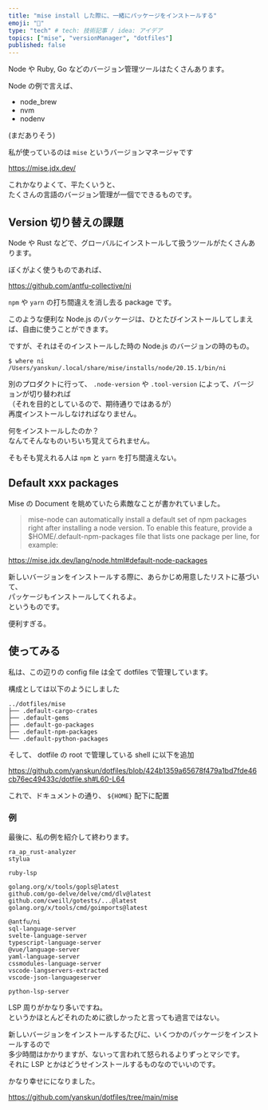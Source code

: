 ```yaml
---
title: "mise install した際に、一緒にパッケージをインストールする"
emoji: "🤹"
type: "tech" # tech: 技術記事 / idea: アイデア
topics: ["mise", "versionManager", "dotfiles"]
published: false
---
```


Node や Ruby, Go などのバージョン管理ツールはたくさんあります。  

Node の例で言えば、
- node_brew
- nvm
- nodenv

(まだありそう)

私が使っているのは `mise` というバージョンマネージャです

https://mise.jdx.dev/

これかなりよくて、平たくいうと、  
たくさんの言語のバージョン管理が一個でできるものです。  

## Version 切り替えの課題

Node や Rust などで、グローバルにインストールして扱うツールがたくさんあります。

ぼくがよく使うものであれば、

https://github.com/antfu-collective/ni

`npm` や `yarn` の打ち間違えを消し去る package です。

このような便利な Node.js のパッケージは、ひとたびインストールしてしまえば、自由に使うことができます。  

ですが、それはそのインストールした時の Node.js のバージョンの時のもの。  
```shell
$ where ni
/Users/yanskun/.local/share/mise/installs/node/20.15.1/bin/ni
```

別のプロダクトに行って、 `.node-version` や `.tool-version` によって、バージョンが切り替われば  
（それを目的としているので、期待通りではあるが）  
再度インストールしなければなりません。  


何をインストールしたのか？  
なんてそんなものいちいち覚えてられません。

そもそも覚えれる人は `npm` と `yarn` を打ち間違えない。

## Default xxx packages

Mise の Document を眺めていたら素敵なことが書かれていました。

> mise-node can automatically install a default set of npm packages right after installing a node version. To enable this feature, provide a $HOME/.default-npm-packages file that lists one package per line, for example:

https://mise.jdx.dev/lang/node.html#default-node-packages

新しいバージョンをインストールする際に、あらかじめ用意したリストに基づいて、  
パッケージもインストールしてくれるよ。  
というものです。

便利すぎる。  

## 使ってみる

私は、この辺りの config file は全て dotfiles で管理しています。

構成としては以下のようにしました

```text
../dotfiles/mise
├── .default-cargo-crates
├── .default-gems
├── .default-go-packages
├── .default-npm-packages
└── .default-python-packages
```

そして、 dotfile の root で管理している shell に以下を追加

https://github.com/yanskun/dotfiles/blob/424b1359a65678f479a1bd7fde46cb76ec49433c/dotfile.sh#L60-L64

これで、ドキュメントの通り、 `${HOME}` 配下に配置

### 例

最後に、私の例を紹介して終わります。

```:.default-cargo-crates
ra_ap_rust-analyzer
stylua
```

```:.default-gems
ruby-lsp
```

```:.default-go-packages
golang.org/x/tools/gopls@latest
github.com/go-delve/delve/cmd/dlv@latest
github.com/cweill/gotests/...@latest
golang.org/x/tools/cmd/goimports@latest
```

```:.default-npm-packages
@antfu/ni
sql-language-server
svelte-language-server
typescript-language-server
@vue/language-server
yaml-language-server
cssmodules-language-server
vscode-langservers-extracted
vscode-json-languageserver
```

```:.default-python-packages
python-lsp-server
```

LSP 周りがかなり多いですね。  
というかほとんどそれのために欲しかったと言っても過言ではない。  

新しいバージョンをインストールするたびに、いくつかのパッケージをインストールするので  
多少時間はかかりますが、ないって言われて怒られるよりずっとマシです。  
それに LSP とかはどうせインストールするものなのでいいのです。  

かなり幸せにになりました。

https://github.com/yanskun/dotfiles/tree/main/mise
